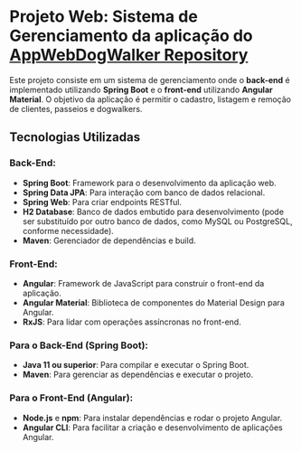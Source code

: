# Projeto Web: Sistema de Gerenciamento da aplicação do [AppWebDogWalker Repository](https://github.com/araujo-angel/appWebDogWalker.git)

Este projeto consiste em um sistema de gerenciamento onde o **back-end** é implementado utilizando **Spring Boot** e o **front-end** utilizando **Angular Material**. O objetivo da aplicação é permitir o cadastro, listagem e remoção de clientes, passeios e dogwalkers.

## Tecnologias Utilizadas

### Back-End:
- **Spring Boot**: Framework para o desenvolvimento da aplicação web.
- **Spring Data JPA**: Para interação com banco de dados relacional.
- **Spring Web**: Para criar endpoints RESTful.
- **H2 Database**: Banco de dados embutido para desenvolvimento (pode ser substituído por outro banco de dados, como MySQL ou PostgreSQL, conforme necessidade).
- **Maven**: Gerenciador de dependências e build.

### Front-End:
- **Angular**: Framework de JavaScript para construir o front-end da aplicação.
- **Angular Material**: Biblioteca de componentes do Material Design para Angular.
- **RxJS**: Para lidar com operações assíncronas no front-end.


### Para o Back-End (Spring Boot):
- **Java 11 ou superior**: Para compilar e executar o Spring Boot.
- **Maven**: Para gerenciar as dependências e executar o projeto.

### Para o Front-End (Angular):
- **Node.js** e **npm**: Para instalar dependências e rodar o projeto Angular.
- **Angular CLI**: Para facilitar a criação e desenvolvimento de aplicações Angular.
